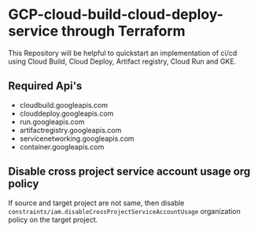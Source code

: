 # GCP-cloud-build-cloud-deploy-service through Terraform


This Repository will be helpful to quickstart an implementation of ci/cd using Cloud Build, Cloud Deploy, Artifact registry, Cloud Run and GKE.


## Required Api's

- cloudbuild.googleapis.com
- clouddeploy.googleapis.com
- run.googleapis.com
- artifactregistry.googleapis.com
- servicenetworking.googleapis.com
- container.googleapis.com

## Disable cross project service account usage org policy

If source and target project are not same, then disable `constraints/iam.disableCrossProjectServiceAccountUsage` organization policy on the target project.


